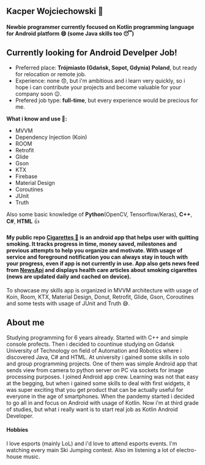 ## Kacper Wojciechowski 👋

#### Newbie programmer currently focused on Kotlin programming language for Android platform :smile: (some Java skills too :sleeping:)

## Currently looking for Android Develper Job!

- Preferred place: **Trójmiasto (Gdańsk, Sopot, Gdynia) Poland**, but ready for relocation or remote job.
- Experience: none :disappointed:, but i'm ambitious and i learn very quickly, so i hope i can contribute your projects and become valuable for your company soon :wink:.
- Prefered job type: **full-time**, but every experience would be precious for me.

**What i know and use :muscle::**
- MVVM
- Dependency Injection (Koin)
- ROOM
- Retrofit
- Glide
- Gson
- KTX
- Firebase
- Material Design
- Coroutines
- JUnit
- Truth

Also some basic knowledge of **Python**(OpenCV, Tensorflow/Keras), **C++**, **C#**, **HTML** :+1:

#### My public repo [Cigarettes :smoking:](https://github.com/buszi0809/Cigarettes) is an android app that helps user with quitting smoking. It tracks progress in time, money saved, milestones and previous attempts to help you organize and motivate. With usage of service and foreground notification you can always stay in touch with your progress, even if app is not currently in use. App also gets news feed from [NewsApi](https://newsapi.org/) and displays health care articles about smoking cigarettes (news are updated daily and cached on device).

To showcase my skills app is organized in MVVM architecture with usage of Koin, Room, KTX, Material Design, Donut, Retrofit, Glide, Gson, Coroutines and some tests with usage of JUnit and Truth :sweat_smile:.

## About me

Studying programming for 6 years already. Started with C++ and simple console profects. Then i decided to countinue studying on Gdańsk University of Technology on field of 
Automation and Robotics where i discovered Java, C# and HTML. At university i gained some skills in solo and group programming projects. One of them was simple Android app that sends view from camera to python server on PC via sockets for image processing purposes. I joined Android app crew. Learning was not that easy at the begging, but when i gained some skills to deal with first widgets, it was super exciting that you get product that can be actually useful for everyone in the age of smartphones. When the pandemy started i decided to go all in and focus on Android with usage of Kotlin. Now i'm at third grade of studies, but what i really want is to start real job as Kotlin Android Developer.

#### Hobbies
I love esports (mainly LoL) and i'd love to attend esports events. I'm watching every main Ski Jumping contest. Also im listening a lot of electro-house music.
